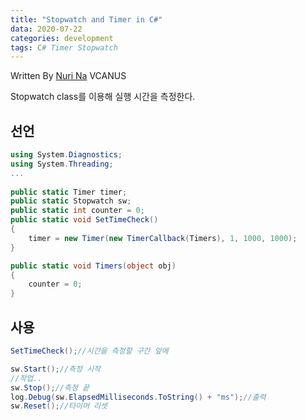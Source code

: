 ```yaml
---
title: "Stopwatch and Timer in C#"
data: 2020-07-22
categories: development
tags: C# Timer Stopwatch
---
```


Written By [Nuri Na](https://github.com/nurring) VCANUS



Stopwatch class를 이용해 실행 시간을 측정한다.

## 선언

```csharp
using System.Diagnostics;
using System.Threading;
...
    
public static Timer timer;
public static Stopwatch sw;
public static int counter = 0;
public static void SetTimeCheck()
{
    timer = new Timer(new TimerCallback(Timers), 1, 1000, 1000);
}

public static void Timers(object obj)
{
    counter = 0;
}
```

## 사용

```csharp
SetTimeCheck();//시간을 측정할 구간 앞에

sw.Start();//측정 시작
//작업..
sw.Stop();//측정 끝
log.Debug(sw.ElapsedMilliseconds.ToString() + "ms");//출력
sw.Reset();//타이머 리셋
```

